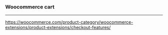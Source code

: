 ### Woocommerce cart
---
https://woocommerce.com/product-category/woocommerce-extensions/product-extensions/checkout-features/

```
```

```
```

```
```


